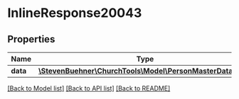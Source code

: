 # InlineResponse20043

## Properties
Name | Type | Description | Notes
------------ | ------------- | ------------- | -------------
**data** | [**\StevenBuehner\ChurchTools\Model\PersonMasterDataRoles**](PersonMasterDataRoles.md) |  | [optional] 

[[Back to Model list]](../../README.md#documentation-for-models) [[Back to API list]](../../README.md#documentation-for-api-endpoints) [[Back to README]](../../README.md)

